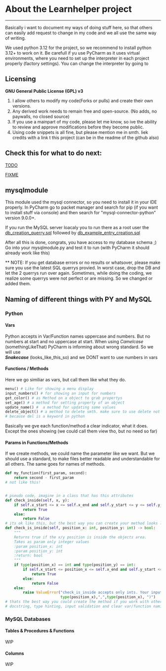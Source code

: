 # About the Learnhelper project

----
Basically i want to document my ways of doing stuff here,
so that others can easily add request to change in my code and we all use the
same way of writing.

We used python 3.12 for the project, so we recommend to install python 3.12+ to work on it.
Be carefull if yu use PyCharm as it uses virtual environments, where you need to set up the 
interpreter in each project properly (factory settings).
You can change the interpreter by going to 

## Licensing
**GNU General Public License (GPL) v3**
1. I allow others to modify my code(Forks or pulls) and create their own versions.
2. Any derived work needs to remain free and open-source. (No adds, no paywalls, no closed source)
3. If you use a mainpart of my code, please let me know, so ive the ability to review and approve modifications before they become public.
4. Using code snippets is all fine, but please mention me in smth. liek credits with a link t this project
(can be in the readme of the github also)
      
## Check this for what to do next:
[TODO](https://github.com/search?q=repo%3Asora7672%2Flearnhelper_api%20%22%23%20TODO%3A%22&type=code)

[FIXME](https://github.com/search?q=repo%3Asora7672%2Flearnhelper_api%20%22%23%20FIXME%3A%22&type=code)
## mysqlmodule
This module used the mysql connector, so you need to install it in your IDE properly.
In PyCharm go to packet manager and search for pip (if you want to install stuff via console)
and then search for "mysql-connector-python" version 9.0.0+.

If you run the MySQL server loacaly you to run there as a root user the
[db_creation_querry.sql]() followed by
[db_example_entry_creation.sql]()

After all this is done, congrats, you have access to my database schema ;)
Go into your mysqlmodule.py and test it to run (with PyCharm it should already work like this)

** NOTE: If you get database errors or no results or whatsover, please make sure you use the latest SQL
querrys provied. In worst case, drop the DB and let the 2 querrys run over again.
Sometimes, while doing the coding, we realize some querrys were not perfect or are missing. So we changed or added them.

## Naming of different things with PY and MySQL
### Python
#### Vars
Python accepts in Var/Function names uppercase and numbers.
But no numbers at start and no uppercase at start.
When using *Camelcase* (somethingLikeThat) PyCharm is informing about
wrong standard. So we will use  
***Snakecase*** (looks_like_this_so)
and we DONT want to use numbers in vars

#### Functions / Methods

Here we go similiar as vars, but call them like what they do. 
```python
menu() # Like for showing a menu display
input_numbers() # for showing an input for numbers
get_color() # as Method on a object to grab propertys
set_age() # a method for setting property of an object
update_name() #  a method for updating some values
delete_object() # a method to delete smth. make sure to use delete not del,
# because del is a keyword in python

```
Basically we gve each function/method a clear indicator, what it does.
Except the ones showing (we could call them view tho, but no need so far)

#### Params in Functions/Methods
If we create methods, we could name the parameter like we want.
But we should use a standard, to make files better readable and understandable for all others.
The same goes for names of methods.
```python
def my_function(first_param, second):
    return second - first_param
# not like this!


# pseudo code, imagine in a class that has this attributes
def check_inside(self, x, y):
    if self.x_start <= x <= self.x_end and self.y_start <= y <= self.y_end:
        return True
    else:
        return False
# its ok like this, but the best way you can create your method looks like this:
def check_is_inside(self, position_x: int, position_y: int) -> bool:
    """
    Returns true if the x/y position is inside the objects area.
    Takes as param only integer values
    :param position_x: int
    :param position_y: int
    :return: bool
    """
    if type(position_x) == int and type(position_y) == int:
        if self.x_start <= position_x <= self.x_end and self.y_start <= position_y <= self.y_end:
            return True
        else:
            return False
    else:
        raise ValueError("check_is_inside accepts only ints. Your inputs were (",
                         type(position_x),",",type(position_x), ")")
# thats the best way you could create the method if you work with others.
# docstring, type hinting, input validation and clear var/function naming

```

### MySQL Databases
#### Tables & Procedures & Functions
WIP

#### Columns
WIP


